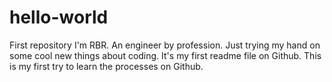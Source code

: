 # hello-world
First repository
I'm RBR. An engineer by profession. Just trying my hand on some cool new things about coding. 
It's my first readme file on Github.
This is my first try to learn the processes on Github.
